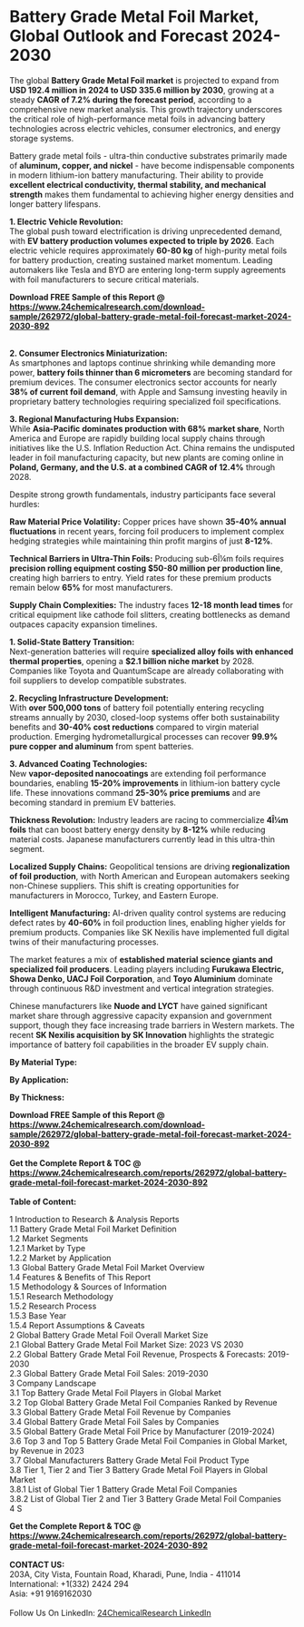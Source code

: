 <h1>Battery Grade Metal Foil Market, Global Outlook and Forecast 2024-2030</h1><p>The global <strong>Battery Grade Metal Foil market</strong> is projected to expand from <strong>USD 192.4 million in 2024 to USD 335.6 million by 2030</strong>, growing at a steady <strong>CAGR of 7.2% during the forecast period</strong>, according to a comprehensive new market analysis. This growth trajectory underscores the critical role of high-performance metal foils in advancing battery technologies across electric vehicles, consumer electronics, and energy storage systems.</p><p>Battery grade metal foils - ultra-thin conductive substrates primarily made of <strong>aluminum, copper, and nickel</strong> - have become indispensable components in modern lithium-ion battery manufacturing. Their ability to provide <strong>excellent electrical conductivity, thermal stability, and mechanical strength</strong> makes them fundamental to achieving higher energy densities and longer battery lifespans.</p><p><strong>1. Electric Vehicle Revolution:</strong><br>
The global push toward electrification is driving unprecedented demand, with <strong>EV battery production volumes expected to triple by 2026</strong>. Each electric vehicle requires approximately <strong>60-80 kg</strong> of high-purity metal foils for battery production, creating sustained market momentum. Leading automakers like Tesla and BYD are entering long-term supply agreements with foil manufacturers to secure critical materials.</p><div><b>Download FREE Sample of this Report @ 
            <a href="https://www.24chemicalresearch.com/download-sample/262972/global-battery-grade-metal-foil-forecast-market-2024-2030-892">
            https://www.24chemicalresearch.com/download-sample/262972/global-battery-grade-metal-foil-forecast-market-2024-2030-892</a></b></div><br><p><strong>2. Consumer Electronics Miniaturization:</strong><br>
As smartphones and laptops continue shrinking while demanding more power, <strong>battery foils thinner than 6 micrometers</strong> are becoming standard for premium devices. The consumer electronics sector accounts for nearly <strong>38% of current foil demand</strong>, with Apple and Samsung investing heavily in proprietary battery technologies requiring specialized foil specifications.</p><p><strong>3. Regional Manufacturing Hubs Expansion:</strong><br>
While <strong>Asia-Pacific dominates production with 68% market share</strong>, North America and Europe are rapidly building local supply chains through initiatives like the U.S. Inflation Reduction Act. China remains the undisputed leader in foil manufacturing capacity, but new plants are coming online in <strong>Poland, Germany, and the U.S. at a combined CAGR of 12.4%</strong> through 2028.</p><p>Despite strong growth fundamentals, industry participants face several hurdles:</p><p><strong>Raw Material Price Volatility:</strong> Copper prices have shown <strong>35-40% annual fluctuations</strong> in recent years, forcing foil producers to implement complex hedging strategies while maintaining thin profit margins of just <strong>8-12%</strong>.</p><p><strong>Technical Barriers in Ultra-Thin Foils:</strong> Producing sub-6Î¼m foils requires <strong>precision rolling equipment costing $50-80 million per production line</strong>, creating high barriers to entry. Yield rates for these premium products remain below <strong>65%</strong> for most manufacturers.</p><p><strong>Supply Chain Complexities:</strong> The industry faces <strong>12-18 month lead times</strong> for critical equipment like cathode foil slitters, creating bottlenecks as demand outpaces capacity expansion timelines.</p><p><strong>1. Solid-State Battery Transition:</strong><br>
Next-generation batteries will require <strong>specialized alloy foils with enhanced thermal properties</strong>, opening a <strong>$2.1 billion niche market</strong> by 2028. Companies like Toyota and QuantumScape are already collaborating with foil suppliers to develop compatible substrates.</p><p><strong>2. Recycling Infrastructure Development:</strong><br>
With <strong>over 500,000 tons</strong> of battery foil potentially entering recycling streams annually by 2030, closed-loop systems offer both sustainability benefits and <strong>30-40% cost reductions</strong> compared to virgin material production. Emerging hydrometallurgical processes can recover <strong>99.9% pure copper and aluminum</strong> from spent batteries.</p><p><strong>3. Advanced Coating Technologies:</strong><br>
New <strong>vapor-deposited nanocoatings</strong> are extending foil performance boundaries, enabling <strong>15-20% improvements</strong> in lithium-ion battery cycle life. These innovations command <strong>25-30% price premiums</strong> and are becoming standard in premium EV batteries.</p><p><strong>Thickness Revolution:</strong> Industry leaders are racing to commercialize <strong>4Î¼m foils</strong> that can boost battery energy density by <strong>8-12%</strong> while reducing material costs. Japanese manufacturers currently lead in this ultra-thin segment.</p><p><strong>Localized Supply Chains:</strong> Geopolitical tensions are driving <strong>regionalization of foil production</strong>, with North American and European automakers seeking non-Chinese suppliers. This shift is creating opportunities for manufacturers in Morocco, Turkey, and Eastern Europe.</p><p><strong>Intelligent Manufacturing:</strong> AI-driven quality control systems are reducing defect rates by <strong>40-60%</strong> in foil production lines, enabling higher yields for premium products. Companies like SK Nexilis have implemented full digital twins of their manufacturing processes.</p><p>The market features a mix of <strong>established material science giants and specialized foil producers</strong>. Leading players including <strong>Furukawa Electric, Showa Denko, UACJ Foil Corporation</strong>, and <strong>Toyo Aluminium</strong> dominate through continuous R&amp;D investment and vertical integration strategies.</p><p>Chinese manufacturers like <strong>Nuode and LYCT</strong> have gained significant market share through aggressive capacity expansion and government support, though they face increasing trade barriers in Western markets. The recent <strong>SK Nexilis acquisition by SK Innovation</strong> highlights the strategic importance of battery foil capabilities in the broader EV supply chain.</p><p><strong>By Material Type:</strong></p><p><strong>By Application:</strong></p><p><strong>By Thickness:</strong></p><div><b>Download FREE Sample of this Report @ 
            <a href="https://www.24chemicalresearch.com/download-sample/262972/global-battery-grade-metal-foil-forecast-market-2024-2030-892">
            https://www.24chemicalresearch.com/download-sample/262972/global-battery-grade-metal-foil-forecast-market-2024-2030-892</a></b></div><br><div><b>Get the Complete Report & TOC @ 
            <a href="https://www.24chemicalresearch.com/reports/262972/global-battery-grade-metal-foil-forecast-market-2024-2030-892">
            https://www.24chemicalresearch.com/reports/262972/global-battery-grade-metal-foil-forecast-market-2024-2030-892</a></b></div><br>
            <b>Table of Content:</b><p>1 Introduction to Research & Analysis Reports<br />
    1.1 Battery Grade Metal Foil Market Definition<br />
    1.2 Market Segments<br />
        1.2.1 Market by Type<br />
        1.2.2 Market by Application<br />
    1.3 Global Battery Grade Metal Foil Market Overview<br />
    1.4 Features & Benefits of This Report<br />
    1.5 Methodology & Sources of Information<br />
        1.5.1 Research Methodology<br />
        1.5.2 Research Process<br />
        1.5.3 Base Year<br />
        1.5.4 Report Assumptions & Caveats<br />
2 Global Battery Grade Metal Foil Overall Market Size<br />
    2.1 Global Battery Grade Metal Foil Market Size: 2023 VS 2030<br />
    2.2 Global Battery Grade Metal Foil Revenue, Prospects & Forecasts: 2019-2030<br />
    2.3 Global Battery Grade Metal Foil Sales: 2019-2030<br />
3 Company Landscape<br />
    3.1 Top Battery Grade Metal Foil Players in Global Market<br />
    3.2 Top Global Battery Grade Metal Foil Companies Ranked by Revenue<br />
    3.3 Global Battery Grade Metal Foil Revenue by Companies<br />
    3.4 Global Battery Grade Metal Foil Sales by Companies<br />
    3.5 Global Battery Grade Metal Foil Price by Manufacturer (2019-2024)<br />
    3.6 Top 3 and Top 5 Battery Grade Metal Foil Companies in Global Market, by Revenue in 2023<br />
    3.7 Global Manufacturers Battery Grade Metal Foil Product Type<br />
    3.8 Tier 1, Tier 2 and Tier 3 Battery Grade Metal Foil Players in Global Market<br />
        3.8.1 List of Global Tier 1 Battery Grade Metal Foil Companies<br />
        3.8.2 List of Global Tier 2 and Tier 3 Battery Grade Metal Foil Companies<br />
4 S</p><div><b>Get the Complete Report & TOC @ 
            <a href="https://www.24chemicalresearch.com/reports/262972/global-battery-grade-metal-foil-forecast-market-2024-2030-892">
            https://www.24chemicalresearch.com/reports/262972/global-battery-grade-metal-foil-forecast-market-2024-2030-892</a></b></div><br><b>CONTACT US:</b><br>
            203A, City Vista, Fountain Road, Kharadi, Pune, India - 411014<br>
            International: +1(332) 2424 294<br>
            Asia: +91 9169162030 <br><br>
            Follow Us On LinkedIn: <a href="https://www.linkedin.com/company/24chemicalresearch/">24ChemicalResearch LinkedIn</a>